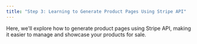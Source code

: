 ```yaml
---
title: "Step 3: Learning to Generate Product Pages Using Stripe API"
---
```


Here, we'll explore how to generate product pages using Stripe API, making it easier to manage and showcase your products for sale.